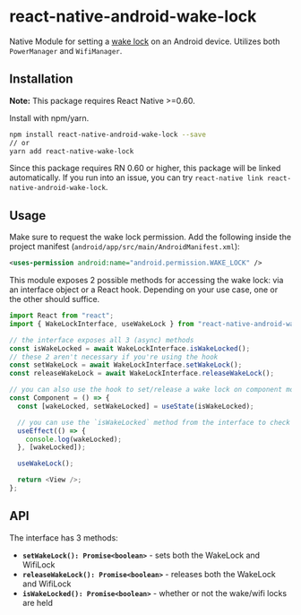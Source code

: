 # react-native-android-wake-lock

Native Module for setting a [wake lock](https://developer.android.com/training/scheduling/wakelock) on an Android device. Utilizes both `PowerManager` and `WifiManager`.

## Installation

**Note:** This package requires React Native >=0.60.

Install with npm/yarn.

```bash
npm install react-native-android-wake-lock --save
// or
yarn add react-native-wake-lock
```

Since this package requires RN 0.60 or higher, this package will be linked automatically. If you run into an issue, you can try `react-native link react-native-android-wake-lock`.

## Usage

Make sure to request the wake lock permission. Add the following inside the project manifest (`android/app/src/main/AndroidManifest.xml`):

```xml
<uses-permission android:name="android.permission.WAKE_LOCK" />
```

This module exposes 2 possible methods for accessing the wake lock: via an interface object or a React hook. Depending on your use case, one or the other should suffice.

```js
import React from "react";
import { WakeLockInterface, useWakeLock } from "react-native-android-wake-lock";

// the interface exposes all 3 (async) methods
const isWakeLocked = await WakeLockInterface.isWakeLocked();
// these 2 aren't necessary if you're using the hook
const setWakeLock = await WakeLockInterface.setWakeLock();
const releaseWakeLock = await WakeLockInterface.releaseWakeLock();

// you can also use the hook to set/release a wake lock on component mount/unmount
const Component = () => {
  const [wakeLocked, setWakeLocked] = useState(isWakeLocked);

  // you can use the `isWakeLocked` method from the interface to check whether or not the wake lock is set
  useEffect(() => {
    console.log(wakeLocked);
  }, [wakeLocked]);

  useWakeLock();

  return <View />;
};
```

## API

The interface has 3 methods:

- **`setWakeLock(): Promise<boolean>`** - sets both the WakeLock and WifiLock
- **`releaseWakeLock(): Promise<boolean>`** - releases both the WakeLock and WifiLock
- **`isWakeLocked(): Promise<boolean>`** - whether or not the wake/wifi locks are held
